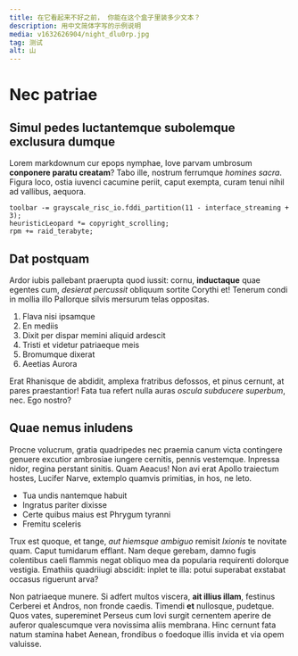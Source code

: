 ```yaml
---
title: 在它看起来不好之前， 你能在这个盒子里装多少文本？
description: 用中文简体字写的示例说明
media: v1632626904/night_dlu0rp.jpg
tag: 测试
alt: 山
---
```


# Nec patriae

## Simul pedes luctantemque subolemque exclusura dumque

Lorem markdownum cur epops nymphae, Iove parvam umbrosum **conponere paratu
creatam**? Tabo ille, nostrum ferrumque *homines sacra*. Figura loco, ostia
iuvenci cacumine periit, caput exempta, curam tenui nihil ad vallibus, aequora.

    toolbar -= grayscale_risc_io.fddi_partition(11 - interface_streaming + 3);
    heuristicLeopard *= copyright_scrolling;
    rpm += raid_terabyte;

## Dat postquam

Ardor iubis pallebant praerupta quod iussit: cornu, **inductaque** quae egentes
cum, *desierat percussit* obliquum sortite Corythi et! Tenerum condi in mollia
illo Pallorque silvis mersurum telas oppositas.

1. Flava nisi ipsamque
2. En mediis
3. Dixit per dispar memini aliquid ardescit
4. Tristi et videtur patriaeque meis
5. Bromumque dixerat
6. Aeetias Aurora

Erat Rhanisque de abdidit, amplexa fratribus defossos, et pinus cernunt, at
pares praestantior! Fata tua refert nulla auras *oscula subducere superbum*,
nec. Ego nostro?

## Quae nemus inludens

Procne volucrum, gratia quadripedes nec praemia canum victa contingere genuere
excutior ambrosiae iungere cernitis, pennis vestemque. Inpressa nidor, regina
perstant sinitis. Quam Aeacus! Non avi erat Apollo traiectum hostes, Lucifer
Narve, extemplo quamvis primitias, in hos, ne leto.

- Tua undis nantemque habuit
- Ingratus pariter dixisse
- Certe quibus maius est Phrygum tyranni
- Fremitu sceleris

Trux est quoque, et tange, *aut hiemsque ambiguo* remisit *Ixionis* te novitate
quam. Caput tumidarum efflant. Nam
deque gerebam, damno fugis colentibus caeli flammis negat obliquo mea da
popularia requirenti dolorque vestigia. Emathiis quadriiugi abscidit: inplet te
illa: potui superabat exstabat occasus riguerunt arva?

Non patriaeque munere. Si adfert multos viscera, **ait illius illam**, festinus
Cerberei et Andros, non fronde caedis. Timendi **et** nullosque, pudetque. Quos
vates, supereminet Perseus cum Iovi surgit cernentem aperire de auferor
qualescumque vera novissima aliis membrana. Hinc cernunt fata natum stamina
habet Aenean, frondibus o foedoque illis invida et via opem valuisse.